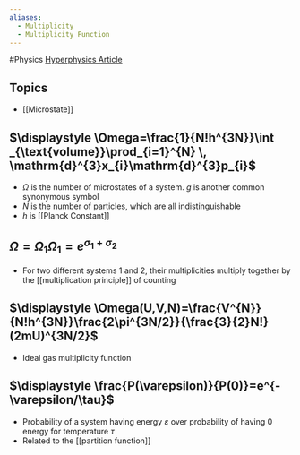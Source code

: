 ```yaml
---
aliases:
  - Multiplicity
  - Multiplicity Function
---
```

#Physics 
[Hyperphysics Article](http://hyperphysics.phy-astr.gsu.edu/hbase/Math/multeng.html#c1)
## Topics
* [[Microstate]]
## $\displaystyle \Omega=\frac{1}{N!h^{3N}}\int _{\text{volume}}\prod_{i=1}^{N} \, \mathrm{d}^{3}x_{i}\mathrm{d}^{3}p_{i}$
* $\displaystyle \Omega$ is the number of microstates of a system. $\displaystyle g$ is another common synonymous symbol
* $\displaystyle N$ is the number of particles, which are all indistinguishable
* $\displaystyle h$ is [[Planck Constant]]
## $\displaystyle \Omega=\Omega_{1}\Omega_{1}=e^{{\sigma}_{1}+{\sigma}_{2}}$
* For two different systems 1 and 2, their multiplicities multiply together by the [[multiplication principle]] of counting
## $\displaystyle \Omega(U,V,N)=\frac{V^{N}}{N!h^{3N}}\frac{2\pi^{3N/2}}{\frac{3}{2}N!}(2mU)^{3N/2}$
* Ideal gas multiplicity function
## $\displaystyle \frac{P(\varepsilon)}{P(0)}=e^{-\varepsilon/\tau}$
* Probability of a system having energy $\displaystyle \varepsilon$ over probability of having 0 energy for temperature $\displaystyle \tau$
* Related to the [[partition function]]